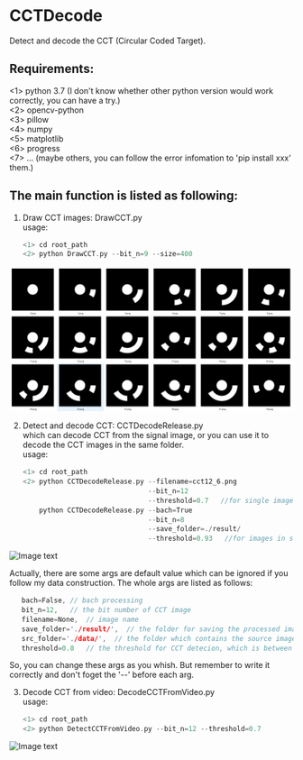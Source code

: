 CCTDecode 
=============== 

 Detect and decode the CCT (Circular Coded Target). <br>

Requirements: 
---------------- 

<1> python 3.7 (I don't know whether other python version would work correctly, you can have a try.) <br>
<2> opencv-python <br>
<3> pillow <br>
<4> numpy <br>
<5> matplotlib <br>
<6> progress <br>
<7> ... (maybe others, you can follow the error infomation to 'pip install xxx' them.) <br>
 
The main function is listed as following:
-----------------------------------------

1. Draw CCT images: DrawCCT.py <br>
   usage: <br>
   ``` c
   <1> cd root_path 
   <2> python DrawCCT.py --bit_n=9 --size=400      
   ```
![Image text](https://github.com/poxiao2/image-store/blob/master/CCT/cct12_1.png)
   
2. Detect and decode CCT: CCTDecodeRelease.py <br>
   which can decode CCT from the signal image, or you can use it to decode the CCT images in the same folder. <br>
   usage: <br>  
   ``` c
   <1> cd root_path    
   <2> python CCTDecodeRelease.py --filename=cct12_6.png 
                                  --bit_n=12                                        
                                  --threshold=0.7   //for single image                                        
       python CCTDecodeRelease.py --bach=True 
                                  --bit_n=8                              
                                  --save_folder=./result/                                    
                                  --threshold=0.93   //for images in same folder 
     ```                                   
![Image text](https://github.com/poxiao2/image-store/blob/master/CCT/cct12.png)

Actually, there are some args are default value which can be ignored if you follow my data construction. The whole args are listed as follows: <br>
``` c
   bach=False, // bach processing 
   bit_n=12,   // the bit number of CCT image 
   filename=None,  // image name 
   save_folder='./result/',  // the folder for saving the processed images 
   src_folder='./data/',  // the folder which contains the source images 
   threshold=0.8   // the threshold for CCT detecion, which is between 0 and 1. 
```
So, you can change these args as you whish. But remember to write it correctly and don't foget the '--' before each arg. <br>

3. Decode CCT from video: DecodeCCTFromVideo.py <br>
   usage: <br>
   ``` c
   <1> cd root_path 
   <2> python DetectCCTFromVideo.py --bit_n=12 --threshold=0.7     
   ```                                 
![Image text](https://github.com/poxiao2/image-store/blob/master/CCT/CCT.gif)
